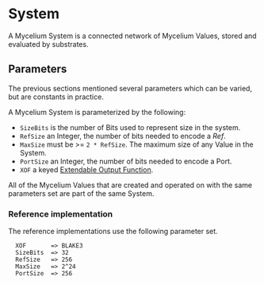 # System

A Mycelium System is a connected network of Mycelium Values, stored and evaluated by substrates.

## Parameters
The previous sections mentioned several parameters which can be varied, but are constants in practice.

A Mycelium System is parameterized by the following:
- `SizeBits` is the number of Bits used to represent size in the system.
- `RefSize` an Integer, the number of bits needed to encode a *Ref*.
- `MaxSize` must be >= `2 * RefSize`.  The maximum size of any Value in the System.
- `PortSize` an Integer, the number of bits needed to encode a Port.
- `XOF` a keyed [Extendable Output Function](https://en.wikipedia.org/wiki/Extendable-output_function).

All of the Mycelium Values that are created and operated on with the same parameters set are part of the same System.

### Reference implementation
The reference implementations use the following parameter set.

```
  XOF       => BLAKE3
  SizeBits  => 32
  RefSize   => 256
  MaxSize   => 2^24
  PortSize  => 256
```
